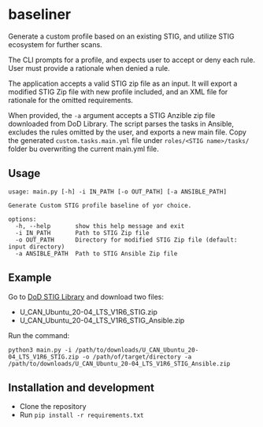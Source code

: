 # baseliner

Generate a custom profile based on an existing STIG, and utilize STIG ecosystem for further scans.

The CLI prompts for a profile, and expects user to accept or deny each rule. User must provide a rationale when denied a rule.

The application accepts a valid STIG zip file as an input. It will export a modified STIG Zip file with new profile included, and an XML file for rationale for the omitted requirements.

When provided, the `-a` argument accepts a STIG Anzible zip file downloaded from DoD Library. The script parses the tasks in Ansible, excludes the rules omitted by the user, and exports a new main file. Copy the generated `custom.tasks.main.yml` file under `roles/<STIG name>/tasks/` folder bu overwriting the current main.yml file.

## Usage

```shell
usage: main.py [-h] -i IN_PATH [-o OUT_PATH] [-a ANSIBLE_PATH]

Generate Custom STIG profile baseline of yor choice.

options:
  -h, --help       show this help message and exit
  -i IN_PATH       Path to STIG Zip file
  -o OUT_PATH      Directory for modified STIG Zip file (default: input directory)
  -a ANSIBLE_PATH  Path to STIG Ansible Zip file
```
## Example
Go to [DoD STIG Library](https://public.cyber.mil/stigs/downloads/) and download two files:
 - U_CAN_Ubuntu_20-04_LTS_V1R6_STIG.zip
- U_CAN_Ubuntu_20-04_LTS_V1R6_STIG_Ansible.zip

Run the command:
```shell
python3 main.py -i /path/to/downloads/U_CAN_Ubuntu_20-04_LTS_V1R6_STIG.zip -o /path/of/target/directory -a /path/to/downloads/U_CAN_Ubuntu_20-04_LTS_V1R6_STIG_Ansible.zip
```

## Installation and development

- Clone the repository
- Run `pip install -r requirements.txt`
